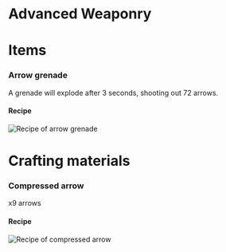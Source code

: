 # Advanced Weaponry

# Items

### Arrow grenade
A grenade will explode after 3 seconds, shooting out 72 arrows.
#### Recipe
![Recipe of arrow grenade](assets/images/arrow_grenade_recipe.png)
# Crafting materials
### Compressed arrow
x9 arrows
#### Recipe
![Recipe of compressed arrow](assets/images/compressed_arrow_recipe.png)

